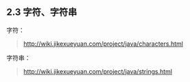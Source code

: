 ## 2.3 字符、字符串

字符：  
> http://wiki.jikexueyuan.com/project/java/characters.html

字符串：  
> http://wiki.jikexueyuan.com/project/java/strings.html
